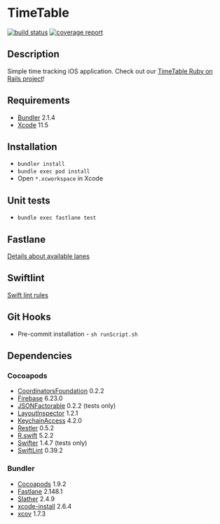 # TimeTable

[![build status](https://git.railwaymen.org/open-source/timetable-ios/badges/develop/pipeline.svg)](http://git.railwaymen.org/open-source/timetable-ios/commits/develop) [![coverage report](https://git.railwaymen.org/open-source/timetable-ios/badges/develop/coverage.svg)](http://git.railwaymen.org/open-source/timetable-ios/commits/develop)

## Description

Simple time tracking iOS application. Check out our [TimeTable Ruby on Rails project](https://github.com/railwaymen/timetable)!

## Requirements

- [Bundler](https://bundler.io) 2.1.4
- [Xcode](https://developer.apple.com/xcode/) 11.5

## Installation

- `bundler install`
- `bundle exec pod install`
- Open `*.xcworkspace` in Xcode

## Unit tests

- `bundle exec fastlane test`

## Fastlane

[Details about available lanes](fastlane/README.md)

## Swiftlint

[Swift lint rules](.swiftlint.yml)

## Git Hooks

- Pre-commit installation - `sh runScript.sh`

## Dependencies

### Cocoapods

- [CoordinatorsFoundation](https://git.railwaymen.org/open/coordinatorsfoundation) 0.2.2
- [Firebase](https://cocoapods.org/pods/Firebase) 6.23.0
- [JSONFactorable](https://git.railwaymen.org/open/jsonfactorable) 0.2.2 (tests only)
- [LayoutInspector](https://cocoapods.org/pods/LayoutInspector) 1.2.1
- [KeychainAccess](https://cocoapods.org/pods/KeychainAccess) 4.2.0
- [Restler](https://cocoapods.org/pods/Restler) 0.5.2
- [R.swift](https://cocoapods.org/pods/R.swift) 5.2.2
- [Swifter](https://cocoapods.org/pods/Swifter) 1.4.7 (tests only)
- [SwiftLint](https://cocoapods.org/pods/SwiftLint) 0.39.2

### Bundler

- [Cocoapods](https://cocoapods.org) 1.9.2
- [Fastlane](https://fastlane.tools) 2.148.1
- [Slather](https://github.com/SlatherOrg/slather) 2.4.9
- [xcode-install](https://github.com/xcpretty/xcode-install) 2.6.4
- [xcov](https://github.com/nakiostudio/xcov) 1.7.3
